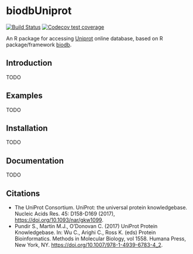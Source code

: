 # biodbUniprot

[![Build Status](https://travis-ci.org/pkrog/biodbUniprot.svg?branch=master)](https://travis-ci.org/pkrog/biodbUniprot)
[![Codecov test coverage](https://codecov.io/gh/pkrog/biodbUniprot/branch/master/graph/badge.svg)](https://codecov.io/gh/pkrog/biodbUniprot?branch=master)

An R package for accessing [Uniprot](https://www.uniprot.org/) online database, based on R package/framework [biodb](https://github.com/pkrog/biodb/).

## Introduction

TODO

## Examples

TODO

## Installation

TODO

## Documentation

TODO

## Citations

 * The UniProt Consortium. UniProt: the universal protein knowledgebase. Nucleic Acids Res. 45: D158-D169 (2017), <https://doi.org/10.1093/nar/gkw1099>.
 * Pundir S., Martin M.J., O’Donovan C. (2017) UniProt Protein Knowledgebase. In: Wu C., Arighi C., Ross K. (eds) Protein Bioinformatics. Methods in Molecular Biology, vol 1558. Humana Press, New York, NY. <https://doi.org/10.1007/978-1-4939-6783-4_2>.
